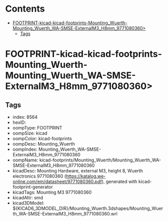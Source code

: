 



Contents
========

* [FOOTPRINT-kicad-kicad-footprints-Mounting_Wuerth-Mounting_Wuerth_WA-SMSE-ExternalM3_H8mm_9771080360>](#footprint-kicad-kicad-footprints-mounting_wuerth-mounting_wuerth_wa-smse-externalm3_h8mm_9771080360)
	* [Tags](#tags)

# FOOTPRINT-kicad-kicad-footprints-Mounting_Wuerth-Mounting_Wuerth_WA-SMSE-ExternalM3_H8mm_9771080360>

## Tags

- index: 8564
- hexID: 
- oompType: FOOTPRINT
- oompSize: kicad
- oompColor: kicad-footprints
- oompDesc: Mounting_Wuerth
- oompIndex: Mounting_Wuerth_WA-SMSE-ExternalM3_H8mm_9771080360
- oompName: kicad-footprints/Mounting_Wuerth/Mounting_Wuerth_WA-SMSE-ExternalM3_H8mm_9771080360
- kicadDesc: Mounting Hardware, external M3, height 8, Wuerth electronics 9771080360 (https://katalog.we-online.com/em/datasheet/9771080360.pdf), generated with kicad-footprint-generator
- kicadTags: Mounting M3 9771080360
- kicadAttr: smd
- kicad3DModel: ${KICAD6_3DMODEL_DIR}/Mounting_Wuerth.3dshapes/Mounting_Wuerth_WA-SMSE-ExternalM3_H8mm_9771080360.wrl
